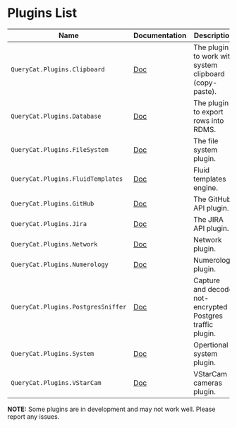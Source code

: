 # Plugins List

| Name | Documentation | Description |
| --- | --- | --- |
| `QueryCat.Plugins.Clipboard` | [Doc](https://github.com/krasninja/querycat-plugins/blob/main/src/QueryCat.Plugins.Clipboard/README.md) | The plugin to work with system clipboard (copy-paste). |
| `QueryCat.Plugins.Database` | [Doc](https://github.com/krasninja/querycat-plugins/blob/main/src/QueryCat.Plugins.Database/README.md) | The plugin to export rows into RDMS. |
| `QueryCat.Plugins.FileSystem` | [Doc](https://github.com/krasninja/querycat-plugins/blob/main/src/QueryCat.Plugins.FileSystem/README.md) | The file system plugin. |
| `QueryCat.Plugins.FluidTemplates` | [Doc](https://github.com/krasninja/querycat-plugins/blob/main/src/QueryCat.Plugins.FluidTemplates/README.md) | Fluid templates engine. |
| `QueryCat.Plugins.GitHub` | [Doc](https://github.com/krasninja/querycat-plugins/blob/main/src/QueryCat.Plugins.GitHub/README.md) | The GitHub API plugin. |
| `QueryCat.Plugins.Jira` | [Doc](https://github.com/krasninja/querycat-plugins/blob/main/src/QueryCat.Plugins.Jira/README.md) | The JIRA API plugin. |
| `QueryCat.Plugins.Network` | [Doc](https://github.com/krasninja/querycat-plugins/blob/main/src/QueryCat.Plugins.Network/README.md) | Network plugin. |
| `QueryCat.Plugins.Numerology` | [Doc](https://github.com/krasninja/querycat-plugins/blob/main/src/QueryCat.Plugins.Network/README.md) | Numerology plugin. |
| `QueryCat.Plugins.PostgresSniffer` | [Doc](https://github.com/krasninja/querycat-plugins/blob/main/src/QueryCat.Plugins.PostgresSniffer/README.md) | Capture and decode not-encrypted Postgres traffic plugin. |
| `QueryCat.Plugins.System` | [Doc](https://github.com/krasninja/querycat-plugins/blob/main/src/QueryCat.Plugins.System/README.md) | Opertional system plugin. |
| `QueryCat.Plugins.VStarCam` | [Doc](https://github.com/krasninja/querycat-plugins/blob/main/src/QueryCat.Plugins.VStarCam/README.md) | VStarCam cameras plugin. |

**NOTE:** Some plugins are in development and may not work well. Please report any issues.
